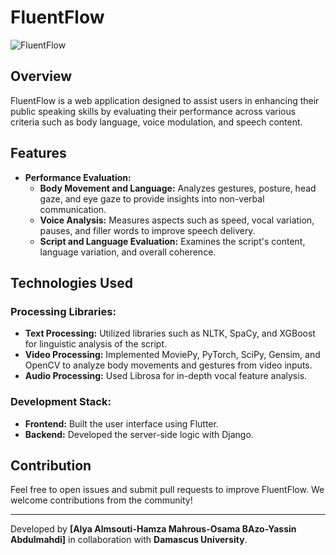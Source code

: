 # FluentFlow

![FluentFlow](https://github.com/user-attachments/assets/60391808-2b11-474b-a40b-1ff968e2d511)

## Overview
FluentFlow is a web application designed to assist users in enhancing their public speaking skills by evaluating their performance across various criteria such as body language, voice modulation, and speech content.

## Features
- **Performance Evaluation:**
  - **Body Movement and Language:** Analyzes gestures, posture, head gaze, and eye gaze to provide insights into non-verbal communication.
  - **Voice Analysis:** Measures aspects such as speed, vocal variation, pauses, and filler words to improve speech delivery.
  - **Script and Language Evaluation:** Examines the script's content, language variation, and overall coherence.

## Technologies Used

### Processing Libraries:
- **Text Processing:** Utilized libraries such as NLTK, SpaCy, and XGBoost for linguistic analysis of the script.
- **Video Processing:** Implemented MoviePy, PyTorch, SciPy, Gensim, and OpenCV to analyze body movements and gestures from video inputs.
- **Audio Processing:** Used Librosa for in-depth vocal feature analysis.

### Development Stack:
- **Frontend:** Built the user interface using Flutter.
- **Backend:** Developed the server-side logic with Django.


## Contribution
Feel free to open issues and submit pull requests to improve FluentFlow. We welcome contributions from the community!


---
Developed by **[Alya Almsouti-Hamza Mahrous-Osama BAzo-Yassin Abdulmahdi]** in collaboration with **Damascus University**.
